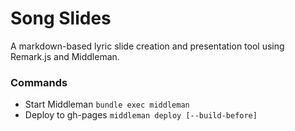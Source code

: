# Song Slides

A markdown-based lyric slide creation and presentation tool using Remark.js and Middleman.
  
### Commands

* Start Middleman `bundle exec middleman`
* Deploy to gh-pages `middleman deploy [--build-before]`

